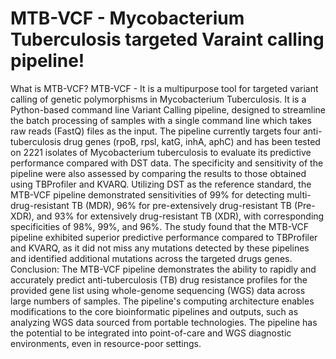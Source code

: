 # MTB-VCF - Mycobacterium Tuberculosis targeted Varaint calling pipeline!

What is MTB-VCF?
MTB-VCF - It is a multipurpose tool for targeted variant calling of genetic polymorphisms in Mycobacterium Tuberculosis. It is a Python-based command line Variant Calling pipeline, designed to streamline the batch processing of samples with a single command line which takes raw reads (FastQ) files as the input. The pipeline currently targets four anti-tuberculosis drug genes (rpoB, rpsl, katG, inhA, aphC) and has been tested on 2221 isolates of Mycobacterium tuberculosis to evaluate its predictive performance compared with DST data. The specificity and sensitivity of the pipeline were also assessed by comparing the results to those obtained using TBProfiler and KVARQ. Utilizing DST as the reference standard, the MTB-VCF pipeline demonstrated sensitivities of 99% for detecting multi-drug-resistant TB (MDR), 96% for pre-extensively drug-resistant TB (Pre-XDR), and 93% for extensively drug-resistant TB (XDR), with corresponding specificities of 98%, 99%, and 96%. The study found that the MTB-VCF pipeline exhibited superior predictive performance compared to TBProfiler and KVARQ, as it did not miss any mutations detected by these pipelines and identified additional mutations across the targeted drugs genes.
Conclusion: The MTB-VCF pipeline demonstrates the ability to rapidly and accurately predict anti-tuberculosis (TB) drug resistance profiles for the provided gene list using whole-genome sequencing (WGS) data across large numbers of samples. The pipeline's computing architecture enables modifications to the core bioinformatic pipelines and outputs, such as analyzing WGS data sourced from portable technologies. The pipeline has the potential to be integrated into point-of-care and WGS diagnostic environments, even in resource-poor settings.
